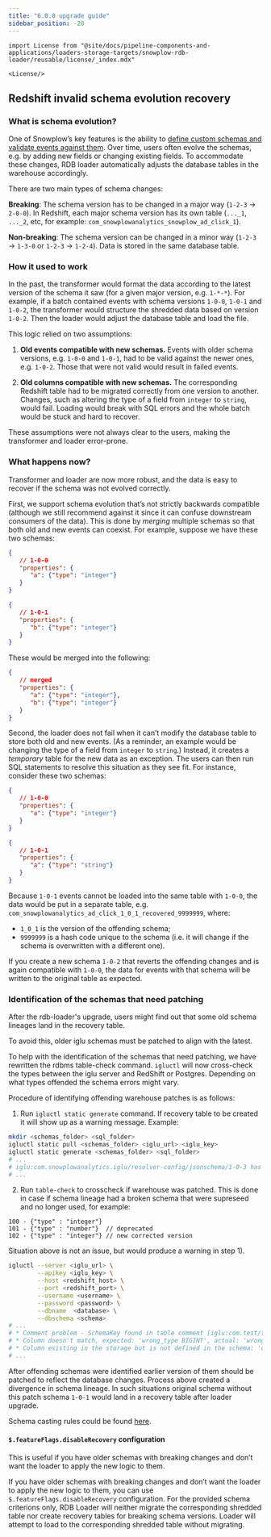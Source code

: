 ```yaml
---
title: "6.0.0 upgrade guide"
sidebar_position: -20
---
```


```mdx-code-block
import License from "@site/docs/pipeline-components-and-applications/loaders-storage-targets/snowplow-rdb-loader/reusable/license/_index.mdx"

<License/>
```

## Redshift invalid schema evolution recovery

### What is schema evolution?

One of Snowplow’s key features is the ability to [define custom schemas and validate events against them](/docs/understanding-your-pipeline/schemas/). Over time, users often evolve the schemas, e.g. by adding new fields or changing existing fields. To accommodate these changes, RDB loader automatically adjusts the database tables in the warehouse accordingly.

There are two main types of schema changes:

**Breaking**: The schema version has to be changed in a major way (`1-2-3` → `2-0-0`). In Redshift, each major schema version has its own table (`..._1`, `..._2`, etc, for example: `com_snowplowanalytics_snowplow_ad_click_1`).

**Non-breaking**: The schema version can be changed in a minor way (`1-2-3` → `1-3-0` or `1-2-3` → `1-2-4`). Data is stored in the same database table.

### How it used to work

In the past, the transformer would format the data according to the latest version of the schema it saw (for a given major version, e.g. `1-*-*`). For example, if a batch contained events with schema versions `1-0-0`, `1-0-1` and `1-0-2`, the transformer would structure the shredded data based on version `1-0-2`. Then the loader would adjust the database table and load the file.

This logic relied on two assumptions:

1. **Old events compatible with new schemas.** Events with older schema versions, e.g. `1-0-0` and `1-0-1`, had to be valid against the newer ones, e.g. `1-0-2`. Those that were not valid would result in failed events.

2. **Old columns compatible with new schemas.** The corresponding Redshift table had to be migrated correctly from one version to another. Changes, such as altering the type of a field from `integer` to `string`, would fail. Loading would break with SQL errors and the whole batch would be stuck and hard to recover.

These assumptions were not always clear to the users, making the transformer and loader error-prone.

### What happens now?

Transformer and loader are now more robust, and the data is easy to recover if the schema was not evolved correctly.


First, we support schema evolution that’s not strictly backwards compatible (although we still recommend against it since it can confuse downstream consumers of the data). This is done by _merging_ multiple schemas so that both old and new events can coexist. For example, suppose we have these two schemas:

```json
{
   // 1-0-0
   "properties": {
      "a": {"type": "integer"}
   }
}
```

```json
{
   // 1-0-1
   "properties": {
      "b": {"type": "integer"}
   }
}
```

These would be merged into the following:
```json
{
   // merged
   "properties": {
      "a": {"type": "integer"},
      "b": {"type": "integer"}
   }
}
```


Second, the loader does not fail when it can’t modify the database table to store both old and new events. (As a reminder, an example would be changing the type of a field from `integer` to `string`.) Instead, it creates a _temporary_ table for the new data as an exception. The users can then run SQL statements to resolve this situation as they see fit. For instance, consider these two schemas:
```json
{
   // 1-0-0
   "properties": {
      "a": {"type": "integer"}
   }
}
```

```json
{
   // 1-0-1
   "properties": {
      "a": {"type": "string"}
   }
}
```

Because `1-0-1` events cannot be loaded into the same table with `1-0-0`, the data would be put in a separate table, e.g. `com_snowplowanalytics_ad_click_1_0_1_recovered_9999999`, where:
  - `1_0_1` is the version of the offending schema;
  - `9999999` is a hash code unique to the schema (i.e. it will change if the schema is overwritten with a different one).

If you create a new schema `1-0-2` that reverts the offending changes and is again compatible with `1-0-0`, the data for events with that schema will be written to the original table as expected.

### Identification of the schemas that need patching

After the rdb-loader's upgrade, users might find out that some old schema lineages land in the recovery table.

To avoid this, older iglu schemas must be patched to align with the latest.

To help with the identification of the schemas that need patching, we have rewritten the rdbms table-check command.
`igluctl` will now cross-check the types between the iglu server and RedShift or Postgres. Depending on what types
offended the schema errors might vary.

Procedure of identifying offending warehouse patches is as follows:

1) Run `igluctl static generate` command. If recovery table to be created it will show up as a warning message. Example:
```bash
mkdir <schemas_folder> <sql_folder>
igluctl static pull <schemas_folder> <iglu_url> <iglu_key>
igluctl static generate <schemas_folder> <sql_folder> 
# ...
# iglu:com.snowplowanalytics.iglu/resolver-config/jsonschema/1-0-3 has a breaking change Incompatible encoding in column cache_size old type RedshiftBigInt/ZstdEncoding new type RedshiftDouble/RawEncoding
# ...
```

2) Run `table-check` to crosscheck if warehouse was patched. This is done in case if  schema lineage had a broken schema
   that were supreseed and no longer used, for example:
```
100 - {"type" : "integer"}
101 - {"type" : "number"}  // deprecated
102 - {"type" : "integer"} // new corrected version
```
Situation above is not an issue, but would produce a warning in step 1).
```bash
igluctl --server <iglu_url> \
        --apikey <iglu_key> \
        --host <redshift_host> \
        --port <redshift_port> \
        --username <username> \
        --password <password> \
        --dbname  <database> \
        --dbschema <schema>
# ...
# * Comment problem - SchemaKey found in table comment [iglu:com.test/test/jsonschema/1-0-0] does not match expected [iglu:com.test/test/jsonschema/1-0-1]
# * Column doesn't match, expected: 'wrong_type BIGINT', actual: 'wrong_type VARCHAR(4096)'
# * Column existing in the storage but is not defined in the schema: 'only_in_storage VARCHAR(4096)'
# ...   
```

After offending schemas were identified earlier version of them should be patched to reflect the database changes.
Process above created a divergence in schema lineage. In such situations original schema without this patch schema `1-0-1` would land in a recovery table after loader upgrade.

Schema casting rules could be found [here](/docs/storing-querying/schemas-in-warehouse/?warehouse=redshift#types).

#### `$.featureFlags.disableRecovery` configuration

This is useful if you have older schemas with breaking changes and don’t want the loader to apply the new logic to them.

If you have older schemas with breaking changes and don’t want the loader to apply the new logic to them, you can use `$.featureFlags.disableRecovery` configuration. For the provided schema criterions only, RDB Loader will neither migrate the corresponding shredded table nor create recovery tables for breaking schema versions. Loader will attempt to load to the corresponding shredded table without migrating.
